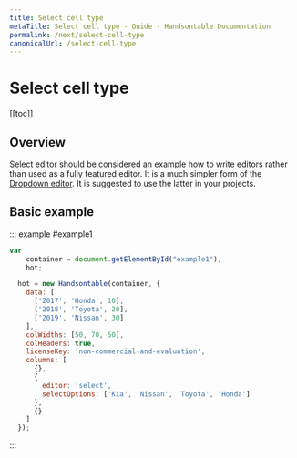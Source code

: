 ```yaml
---
title: Select cell type
metaTitle: Select cell type - Guide - Handsontable Documentation
permalink: /next/select-cell-type
canonicalUrl: /select-cell-type
---
```


# Select cell type

[[toc]]

## Overview

Select editor should be considered an example how to write editors rather than used as a fully featured editor. It is a much simpler form of the [Dropdown editor](dropdown.md). It is suggested to use the latter in your projects.

## Basic example

::: example #example1
```js
var
    container = document.getElementById("example1"),
    hot;

  hot = new Handsontable(container, {
    data: [
      ['2017', 'Honda', 10],
      ['2018', 'Toyota', 20],
      ['2019', 'Nissan', 30]
    ],
    colWidths: [50, 70, 50],
    colHeaders: true,
    licenseKey: 'non-commercial-and-evaluation',
    columns: [
      {},
      {
        editor: 'select',
        selectOptions: ['Kia', 'Nissan', 'Toyota', 'Honda']
      },
      {}
    ]
  });
```
:::
